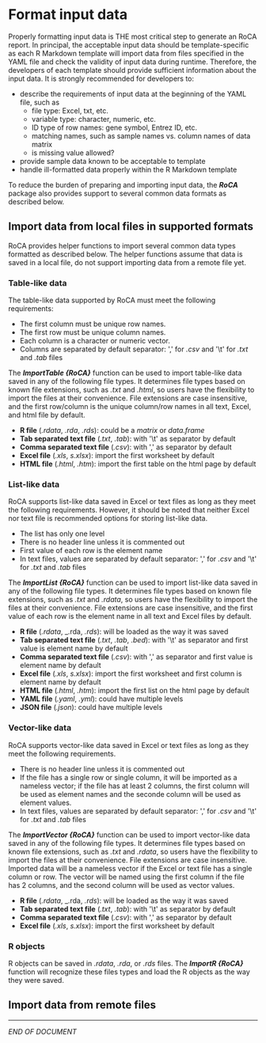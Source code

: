 # Format input data

Properly formatting input data is THE most critical step to generate an RoCA report. In principal, the acceptable input data should be template-specific as each R Markdown template will import data from files specified in the YAML file and check the validity of input data during runtime. Therefore, the developers of each template should provide sufficient information about the input data. It is strongly recommended for developers to:

  - describe the requirements of input data at the beginning of the YAML file, such as
    - file type: Excel, txt, etc.
    - variable type: character, numeric, etc.
    - ID type of row names: gene symbol, Entrez ID, etc.
    - matching names, such as sample names vs. column names of data matrix
    - is missing value allowed?
  - provide sample data known to be acceptable to template
  - handle ill-formatted data properly within the R Markdown template
  
To reduce the burden of preparing and importing input data, the ***RoCA*** package also provides support to several common data formats as described below.

## Import data from local files in supported formats 

RoCA provides helper functions to import several common data types formatted as described below. The helper functions assume that data is saved in a local file, do not support importing data from a remote file yet. 

### Table-like data

The table-like data supported by RoCA must meet the following requirements:

  - The first column must be unique row names.
  - The first row must be unique column names. 
  - Each column is a character or numeric vector.  
  - Columns are separated by default separator: ',' for _.csv_ and '\t' for _.txt_ and _.tab_ files

The ***ImportTable {RoCA}*** function can be used to import table-like data saved in any of the following file types. It determines file types based on known file extensions, such as _.txt_ and _.html_, so users have the flexibility to import the files at their convenience. File extensions are case insensitive, and the first row/column is the unique column/row names in all text, Excel, and html file by default.

  - **R file** (_.rdata_, _.rda_, _.rds_): could be a _matrix_ or _data.frame_
  - **Tab separated text file** (_.txt_, _.tab_): with '\t' as separator by default
  - **Comma separated text file** (_.csv_): with ',' as separator by default
  - **Excel file** (_.xls_, _s.xlsx_): import the first worksheet by default
  - **HTML file** (_.html_, _.htm_): import the first table on the html page by default

### List-like data

RoCA supports list-like data saved in Excel or text files as long as they meet the following requirements. However, it should be noted that neither Excel nor text file is recommended options for storing list-like data.

  - The list has only one level
  - There is no header line unless it is commented out
  - First value of each row is the element name
  - In text files, values are separated by default separator: ',' for _.csv_ and '\t' for _.txt_ and _.tab_ files

The ***ImportList {RoCA}*** function can be used to import list-like data saved in any of the following file types. It determines file types based on known file extensions, such as _.txt_ and _.rdata_, so users have the flexibility to import the files at their convenience. File extensions are case insensitive, and the first value of each row is the element name in all text and Excel files by default.

  - **R file** (_.rdata_, _.rda, _.rds_): will be loaded as the way it was saved
  - **Tab separated text file** (_.txt_, _.tab_, _.bed_): with '\t' as separator and first value is element name by default
  - **Comma separated text file** (_.csv_): with ',' as separator and first value is element name by default
  - **Excel file** (_.xls_, _s.xlsx_): import the first worksheet and first column is element name by default
  - **HTML file** (_.html_, _.htm_): import the first list on the html page by default
  - **YAML file** (_.yaml_, _.yml_): could have multiple levels
  - **JSON file** (_.json_): could have multiple levels

### Vector-like data

RoCA supports vector-like data saved in Excel or text files as long as they meet the following requirements.

  - There is no header line unless it is commented out
  - If the file has a single row or single column, it will be imported as a nameless vector; if the file has at least 2 columns, the first column will be used as element names and the seconde column will be used as element values.
  - In text files, values are separated by default separator: ',' for _.csv_ and '\t' for _.txt_ and _.tab_ files

The ***ImportVector {RoCA}*** function can be used to import vector-like data saved in any of the following file types. It determines file types based on known file extensions, such as _.txt_ and _.rdata_, so users have the flexibility to import the files at their convenience. File extensions are case insensitive. Imported data will be a nameless vector if the Excel or text file has a single column or row. The vector will be named using the first column if the file has 2 columns, and the second column will be used as vector values.

  - **R file** (_.rdata_, _.rda, _.rds_): will be loaded as the way it was saved
  - **Tab separated text file** (_.txt_, _.tab_): with '\t' as separator by default
  - **Comma separated text file** (_.csv_): with ',' as separator by default
  - **Excel file** (_.xls_, _s.xlsx_): import the first worksheet by default

### R objects

R objects can be saved in _.rdata_, _.rda_, or _.rds_ files. The ***ImportR {RoCA}*** function will recognize these files types and load the R objects as the way they were saved. 

## Import data from remote files

***
_END OF DOCUMENT_